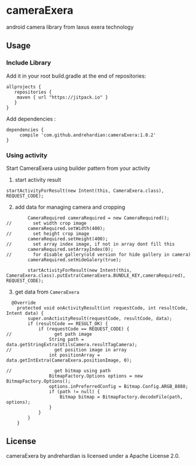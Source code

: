 # cameraExera
android camera library from laxus exera technology

## Usage

### Include Library
Add it in your root build.gradle at the end of repositories:

```
allprojects {
   repositories {
    maven { url "https://jitpack.io" }
   }
}
```
Add dependencies :

```
dependencies {
     compile 'com.github.andrehardian:cameraExera:1.0.2'
}

```
### Using activity
Start CameraExera using builder pattern from your activity

1. start activity result

`startActivityForResult(new Intent(this, CameraExera.class), REQUEST_CODE);
`

2. add data for managing camera and cropping
```
        CameraRequired cameraRequired = new CameraRequired();
//        set width crop image
        cameraRequired.setWidth(400);
//        set height crop image
        cameraRequired.setHeight(400);
//        set array index image, if not in array dont fill this
        cameraRequired.setArrayIndex(0);
//        for disable gallery(old version for hide gallery in camera)
        cameraRequired.setHideGalery(true);

        startActivityForResult(new Intent(this, CameraExera.class).putExtra(CameraExera.BUNDLE_KEY,cameraRequired), REQUEST_CODE);

```

3. get data from `CameraExera` 

```
  @Override
    protected void onActivityResult(int requestCode, int resultCode, Intent data) {
        super.onActivityResult(requestCode, resultCode, data);
        if (resultCode == RESULT_OK) {
            if (requestCode == REQUEST_CODE) {
//                get path image
                String path = data.getStringExtra(UtilsCamera.resultTagCamera);
//                get position image in array
                int positionArray = data.getIntExtra(CameraExera.positionImage, 0);

//                get bitmap using path
                BitmapFactory.Options options = new BitmapFactory.Options();
                options.inPreferredConfig = Bitmap.Config.ARGB_8888;
                if (path != null) {
                    Bitmap bitmap = BitmapFactory.decodeFile(path, options);
                }
            }
        }
    }
```

## License
cameraExera by andrehardian is licensed under a Apache License 2.0.
